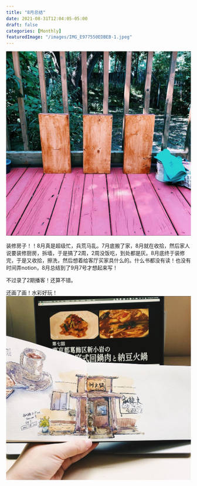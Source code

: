 ```yaml
---
title: "8月总结"
date: 2021-08-31T12:04:05-05:00
draft: false
categories: [Monthly]
featuredImage: "/images/IMG_E977550EDBEB-1.jpeg"
---
```


![image](/images/IMG_5E1154C1BE39-1.jpeg)

装修房子！！8月真是超级忙，兵荒马乱。7月底搬了家，8月就在收拾，然后家人说要装修厨房，拆墙，于是搞了2周，2周没饭吃，到处都是灰。8月底终于装修完，于是又收拾，擦洗，然后想着给客厅买家具什么的。什么书都没有读！也没有时间弄notion，8月总结到了9月7号才想起来写！

不过录了2期播客！还算不错。

还画了画！水彩好玩！
![image](/images/IMG_147A9F0524FC-1.jpeg)